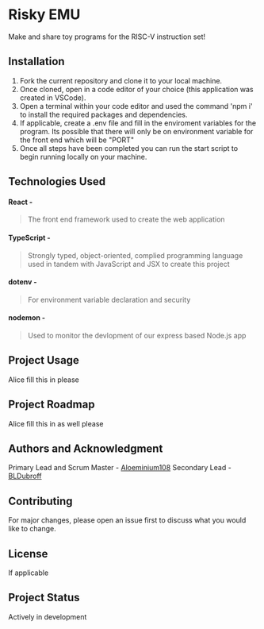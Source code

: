 # Risky EMU

Make and share toy programs for the RISC-V instruction set!

## Installation

1. Fork the current repository and clone it to your local machine.
2. Once cloned, open in a code editor of your choice (this application was created in VSCode).
3. Open a terminal within your code editor and used the command 'npm i' to install the required packages and dependencies.
4. If applicable, create a .env file and fill in the enviroment variables for the program. Its possible that there will only be on environment variable for the front end which will be "PORT"
5. Once all steps have been completed you can run the start script to begin running locally on your machine.

## Technologies Used

#### **React** - 
> The front end framework used to create the web application
#### **TypeScript** - 
> Strongly typed, object-oriented, complied programming language used in tandem with JavaScript and JSX to create this project
#### **dotenv** - 
> For environment variable declaration and security
#### **nodemon** - 
> Used to monitor the devlopment of our express based Node.js app

## Project Usage

Alice fill this in please

## Project Roadmap

Alice fill this in as well please

## Authors and Acknowledgment

Primary Lead and Scrum Master - [Aloeminium108](https://github.com/Aloeminium108)
Secondary Lead - [BLDubroff](https://github.com/BLDubroff)

## Contributing

For major changes, please open an issue first to discuss what you would like to change.

## License

If applicable

## Project Status

Actively in development

